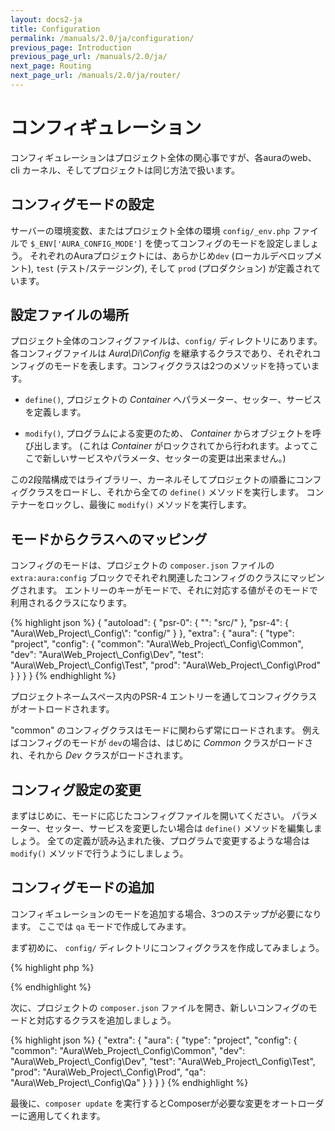 ```yaml
---
layout: docs2-ja
title: Configuration
permalink: /manuals/2.0/ja/configuration/
previous_page: Introduction
previous_page_url: /manuals/2.0/ja/
next_page: Routing
next_page_url: /manuals/2.0/ja/router/
---
```


# コンフィギュレーション

コンフィギュレーションはプロジェクト全体の関心事ですが、各auraのweb、 cli カーネル、そしてプロジェクトは同じ方法で扱います。

## コンフィグモードの設定

サーバーの環境変数、またはプロジェクト全体の環境 `config/_env.php` ファイルで 
`$_ENV['AURA_CONFIG_MODE']` を使ってコンフィグのモードを設定しましょう。
それぞれのAuraプロジェクトには、あらかじめ`dev` (ローカルデベロップメント), `test` (テスト/ステージング), そして `prod` (プロダクション) が定義されています。

## 設定ファイルの場所

プロジェクト全体のコンフィグファイルは、`config/` ディレクトリにあります。各コンフィグファイルは _Aura\\Di\\Config_ を継承するクラスであり、それぞれコンフィグのモードを表します。コンフィグクラスは2つのメソッドを持っています。

- `define()`, プロジェクトの _Container_ へパラメーター、セッター、サービスを定義します。

- `modify()`, プログラムによる変更のため、 _Container_ からオブジェクトを呼び出します。 (これは _Container_ がロックされてから行われます。よってここで新しいサービスやパラメータ、セッターの変更は出来ません。)

この2段階構成ではライブラリー、カーネルそしてプロジェクトの順番にコンフィグクラスをロードし、それから全ての `define()` メソッドを実行します。
コンテナーをロックし、最後に `modify()` メソッドを実行します。

## モードからクラスへのマッピング

コンフィグのモードは、プロジェクトの `composer.json` ファイルの `extra:aura:config` ブロックでそれぞれ関連したコンフィグのクラスにマッピングされます。
エントリーのキーがモードで、それに対応する値がそのモードで利用されるクラスになります。

{% highlight json %}
{
    "autoload": {
        "psr-0": {
            "": "src/"
        },
        "psr-4": {
            "Aura\\Web_Project\\_Config\\": "config/"
        }
    },
    "extra": {
        "aura": {
            "type": "project",
            "config": {
                "common": "Aura\\Web_Project\\_Config\\Common",
                "dev": "Aura\\Web_Project\\_Config\\Dev",
                "test": "Aura\\Web_Project\\_Config\\Test",
                "prod": "Aura\\Web_Project\\_Config\\Prod"
            }
        }
    }
}
{% endhighlight %}

プロジェクトネームスペース内のPSR-4 エントリーを通してコンフィグクラスがオートロードされます。

 "common" のコンフィグクラスはモードに関わらず常にロードされます。 
例えばコンフィグのモードが `dev`の場合は、はじめに _Common_ クラスがロードされ、それから
 _Dev_ クラスがロードされます。


## コンフィグ設定の変更

まずはじめに、モードに応じたコンフィグファイルを開いてください。
パラメーター、セッター、サービスを変更したい場合は `define()` メソッドを編集しましょう。
全ての定義が読み込まれた後、プログラムで変更するような場合は `modify()` メソッドで行うようにしましょう。

## コンフィグモードの追加

コンフィギュレーションのモードを追加する場合、3つのステップが必要になります。
ここでは `qa` モードで作成してみます。

まず初めに、 `config/` ディレクトリにコンフィグクラスを作成してみましょう。

{% highlight php %}
<?php
namespace Aura\Web_Project\_Config;

use Aura\Di\Config;
use Aura\Di\Container;

class Qa extends Config
{
    public function define(Container $di)
    {
        // パラメーター、セッター、サービスをここに定義します。
    }

    public function modify(Container $di)
    {
        // 定義したサービスを変更する場合はここに定義します。
    }
}
?>
{% endhighlight %}

次に、プロジェクトの `composer.json` ファイルを開き、新しいコンフィグのモードと対応するクラスを追加しましょう。

{% highlight json %}
{
    "extra": {
        "aura": {
            "type": "project",
            "config": {
                "common": "Aura\\Web_Project\\_Config\\Common",
                "dev": "Aura\\Web_Project\\_Config\\Dev",
                "test": "Aura\\Web_Project\\_Config\\Test",
                "prod": "Aura\\Web_Project\\_Config\\Prod",
                "qa": "Aura\\Web_Project\\_Config\\Qa"
            }
        }
    }
}
{% endhighlight %}

最後に、`composer update` を実行するとComposerが必要な変更をオートローダーに適用してくれます。
